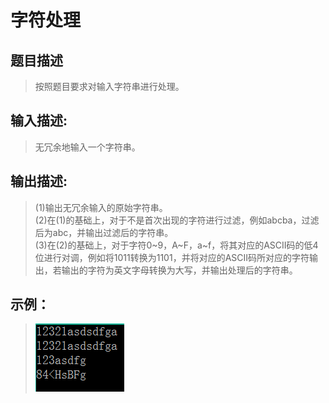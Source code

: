 # 字符处理

## 题目描述
>按照题目要求对输入字符串进行处理。    

## 输入描述:
>无冗余地输入一个字符串。    

## 输出描述:
>(1)输出无冗余输入的原始字符串。    
>(2)在(1)的基础上，对于不是首次出现的字符进行过滤，例如abcba，过滤后为abc，并输出过滤后的字符串。    
>(3)在(2)的基础上，对于字符0~9，A~F，a~f，将其对应的ASCII码的低4位进行对调，例如将1011转换为1101，并将对应的ASCII码所对应的字符输出，若输出的字符为英文字母转换为大写，并输出处理后的字符串。    

## 示例：
>![Image text](sample.PNG)
